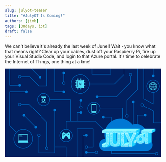 ```yaml
---
slug: julyot-teaser
title: "#JulyOT Is Coming!"
authors: [jimb]
tags: [30days, iot]
draft: false
---
```


<head>
  <meta name="twitter:url" content="https://julyot.dev/blog/julyot-teaser" />
  <meta name="twitter:title" content="Teaser: #JulyOT is Coming - Celebrate IOT All Month Long!" />
  <meta name="twitter:description" content="Jumpstart 31 days of IOT celebrations with #JulyOT" />
  <meta name="twitter:image" content="https://julyot.dev/img/png/banner-a.png" />
  <meta name="twitter:card" content="summary_large_image" />
  <meta name="twitter:creator" content="@nitya" />
  <meta name="twitter:site" content="@AzureAdvocates" /> 
  <link rel="canonical" href="https://julyot.dev/blog/julyot-teaser" />
</head>

We can't believe it's already the last week of June!! Wait - you know what that means right? Clear up your cables, dust off your Raspberry Pi, fire up your Visual Studio Code, and login to that Azure portal. It's time to celebrate the Internet of Things, one thing at a time!

![](../static/img/png/banner-a.png)